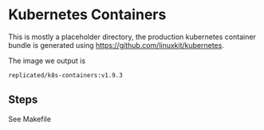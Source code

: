 Kubernetes Containers
===================

This is mostly a placeholder directory, the production kubernetes
container bundle is generated using https://github.com/linuxkit/kubernetes.

The image we output is

```
replicated/k8s-containers:v1.9.3
```

Steps
------

See Makefile

